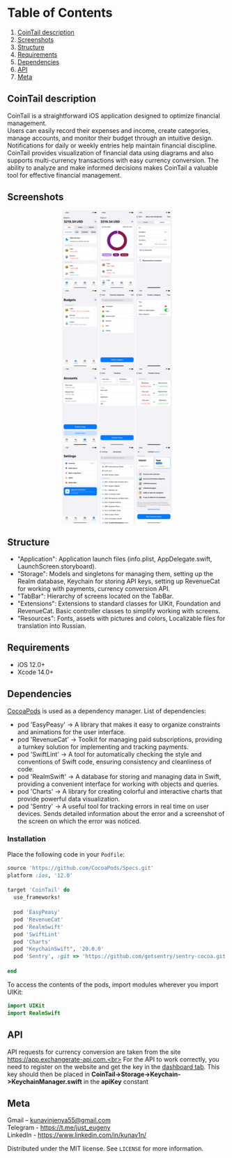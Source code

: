 # Table of Contents
1. [CoinTail description](#cointail-description)
2. [Screenshots](#screenshots)
3. [Structure](#structure)
4. [Requirements](#requirements)
5. [Dependencies](#dependencies)
6. [API](#api)
7. [Meta](#meta)

## CoinTail description
<p>CoinTail is a straightforward iOS application designed to optimize financial management.<br> 
Users can easily record their expenses and income, create categories, manage accounts, and monitor their budget through an intuitive design. Notifications for daily or weekly entries help maintain financial discipline.<br> 
CoinTail provides visualization of financial data using diagrams and also supports multi-currency transactions with easy currency conversion. The ability to analyze and make informed decisions makes CoinTail a valuable tool for effective financial management.</p>

## Screenshots
<img src="images/main.png" alt="Main menu" width="50%" style="display:block; margin:0 auto;">
<img src="images/budgets.png" alt="Budgets and categories" width="50%" style="display:block; margin:0 auto;">
<img src="images/accounts.png" alt="Accounts and transfer money" width="50%" style="display:block; margin:0 auto;">
<img src="images/settings.png" alt="Settings and payment screen" width="50%" style="display:block; margin:0 auto;">

## Structure 
* "Application": Application launch files (info.plist, AppDelegate.swift, LaunchScreen.storyboard).
* "Storage": Models and singletons for managing them, setting up the Realm database, Keychain for storing API keys, setting up RevenueCat for working with payments, currency conversion API.
* "TabBar": Hierarchy of screens located on the TabBar. 
* "Extensions": Extensions to standard classes for UIKit, Foundation and RevenueCat. Basic controller classes to simplify working with screens.
* "Resources": Fonts, assets with pictures and colors, Localizable files for translation into Russian.
  
## Requirements
- iOS 12.0+
- Xcode 14.0+

## Dependencies
[CocoaPods](https://cocoapods.org) is used as a dependency manager.
List of dependencies: 
* pod 'EasyPeasy' -> A library that makes it easy to organize constraints and animations for the user interface.
* pod 'RevenueCat' -> Toolkit for managing paid subscriptions, providing a turnkey solution for implementing and tracking payments.
* pod 'SwiftLint' -> A tool for automatically checking the style and conventions of Swift code, ensuring consistency and cleanliness of code.
* pod 'RealmSwift' -> A database for storing and managing data in Swift, providing a convenient interface for working with objects and queries.
* pod 'Charts' -> A library for creating colorful and interactive charts that provide powerful data visualization.
* pod 'Sentry' -> A useful tool for tracking errors in real time on user devices. Sends detailed information about the error and a screenshot of the screen on which the error was noticed.

### Installation
Place the following code in your `Podfile`:
```ruby
source 'https://github.com/CocoaPods/Specs.git'
platform :ios, '12.0'

target 'CoinTail' do
  use_frameworks!

  pod 'EasyPeasy'
  pod 'RevenueCat'
  pod 'RealmSwift'
  pod 'SwiftLint'
  pod 'Charts'
  pod "KeychainSwift", '20.0.0'
  pod 'Sentry', :git => 'https://github.com/getsentry/sentry-cocoa.git', :tag => '8.1.0'

end
```

To access the contents of the pods, import modules wherever you import UIKit:

``` swift
import UIKit
import RealmSwift
```

## API 
API requests for currency conversion are taken from the site https://app.exchangerate-api.com.<br>
For the API to work correctly, you need to register on the website and get the key in the [dashboard tab](https://app.exchangerate-api.com/dashboard). This key should then be placed in <b>CoinTail->Storage->Keychain->KeychainManager.swift</b> in the <b>apiKey</b> constant

## Meta
Gmail – kunavinjenya55@gmail.com<br>
Telegram - https://t.me/just_eugeny<br>
LinkedIn - https://www.linkedin.com/in/kunav1n/

Distributed under the MIT license. See ``LICENSE`` for more information.
